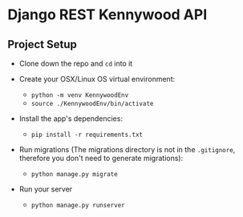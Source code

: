 # Django REST Kennywood API

## Project Setup

* Clone down the repo and `cd` into it

* Create your OSX/Linux OS virtual environment:

  * `python -m venv KennywoodEnv`
  * `source ./KennywoodEnv/bin/activate`

* Install the app's dependencies:

  * `pip install -r requirements.txt`

* Run migrations (The migrations directory is not in the `.gitignore`, therefore you don't need to generate migrations):

  * `python manage.py migrate`

* Run your server

  * `python manage.py runserver`
